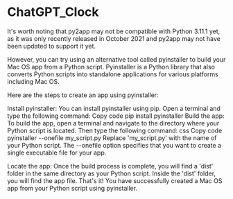 # ChatGPT_Clock

It's worth noting that py2app may not be compatible with Python 3.11.1 yet, as it was only recently released in October 2021 and py2app may not have been updated to support it yet.

However, you can try using an alternative tool called pyinstaller to build your Mac OS app from a Python script. Pyinstaller is a Python library that also converts Python scripts into standalone applications for various platforms including Mac OS.

Here are the steps to create an app using pyinstaller:

Install pyinstaller: You can install pyinstaller using pip. Open a terminal and type the following command:
Copy code
pip install pyinstaller
Build the app: To build the app, open a terminal and navigate to the directory where your Python script is located. Then type the following command:
css
Copy code
pyinstaller --onefile my_script.py
Replace 'my_script.py' with the name of your Python script. The --onefile option specifies that you want to create a single executable file for your app.

Locate the app: Once the build process is complete, you will find a 'dist' folder in the same directory as your Python script. Inside the 'dist' folder, you will find the app file.
That's it! You have successfully created a Mac OS app from your Python script using pyinstaller.